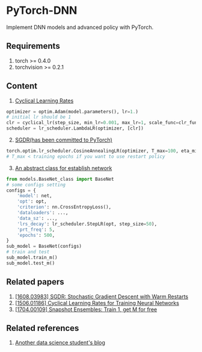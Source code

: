 # PyTorch-DNN
Implement DNN models and advanced policy with PyTorch.

## Requirements
1. torch >= 0.4.0
2. torchvision >= 0.2.1

## Content
1. [Cyclical Learning Rates](CLR_example.py)
```python
optimizer = optim.Adam(model.parameters(), lr=1.)
# initial lr should be 1
clr = cyclical_lr(step_size, min_lr=0.001, max_lr=1, scale_func=clr_func, scale_md='iterations')
scheduler = lr_scheduler.LambdaLR(optimizer, [clr])
```
2. [SGDR(has been committed to PyTorch)](WarmRestart_example.py)
```python
torch.optim.lr_scheduler.CosineAnnealingLR(optimizer, T_max=100, eta_min=1e-8, T_mult=2)
# T_max < training epochs if you want to use restart policy
```
3. [An abstract class for establish network](models/BaseNet_calss.py)
```python
from models.BaseNet_class import BaseNet
# some configs setting
configs = {
    'model': net,
    'opt': opt,
    'criterion': nn.CrossEntropyLoss(),
    'dataloaders': ...,
    'data_sz': ...,
    'lrs_decay': lr_scheduler.StepLR(opt, step_size=50),
    'prt_freq': 5,
    'epochs': 500,
}
sub_model = BaseNet(configs)
# train and test
sub_model.train_m()
sub_model.test_m()
```

## Related papers
1. [[1608.03983] SGDR: Stochastic Gradient Descent with Warm Restarts](https://arxiv.org/abs/1608.03983)
2. [[1506.01186] Cyclical Learning Rates for Training Neural Networks](https://arxiv.org/abs/1506.01186)
3. [[1704.00109] Snapshot Ensembles: Train 1, get M for free](https://arxiv.org/abs/1704.00109)

## Related references
1. [Another data science student's blog](https://sgugger.github.io/)
